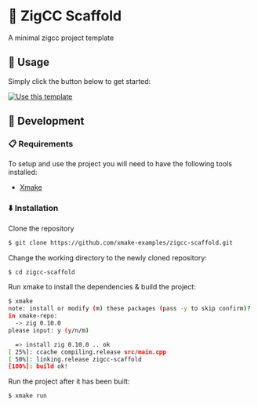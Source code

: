 # 🌱 ZigCC Scaffold

A minimal zigcc project template

## 🦄 Usage

Simply click the button below to get started:

[![Use this template](https://img.shields.io/badge/use%20this%20template-brightgreen.svg?longCache=true&style=for-the-badge)](https://github.com/xmake-examples/zigcc-scaffold/generate)

## 🔨 Development

###  📋 Requirements

To setup and use the project you will need to have the following tools installed:
 - [Xmake](https://xmake.io/)

###  ⬇️ Installation

Clone the repository

```bash
$ git clone https://github.com/xmake-examples/zigcc-scaffold.git
```

Change the working directory to the newly cloned repository:

```bash
$ cd zigcc-scaffold
```

Run xmake to install the dependencies & build the project:

```bash
$ xmake
note: install or modify (m) these packages (pass -y to skip confirm)?
in xmake-repo:
  -> zig 0.10.0
please input: y (y/n/m)

  => install zig 0.10.0 .. ok
[ 25%]: ccache compiling.release src/main.cpp
[ 50%]: linking.release zigcc-scaffold
[100%]: build ok!
```

Run the project after it has been built:

```bash
$ xmake run
```

